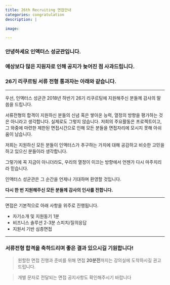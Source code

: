```yaml
---
title: 26th Recruiting 면접안내
categories: congratulation
description: |

image:

---
```


### 안녕하세요 인액터스 성균관입니다.
### 예상보다 많은 지원자로 인해 공지가 늦어진 점 사과드립니다.
### 26기 리쿠르팅 서류 전형 통과자는 아래와 같습니다.

<!--
```
강신원 김지민 김지은 김지찬 김한재 김효주 김휘원 박금정 박유희 박지인 손광영 손민정 신동주 이소연 이솔민 이재한 임윤지 임정하 진소연 최민지 황시정
```
-->

*****

우선, 인액터스 성균관 2018년 하반기 26기 리쿠르팅에 지원해주신 분들께 감사의 말씀을 드립니다.

서류전형의 합격이 지원하신 분들의 신념 혹은 쌓아온 능력, 열정의 방향을 평가하는 것은
아니라고 생각합니다. 실제로도 그렇지 않습니다.
저희의 주요활동은 프로젝트이고, 그 와중에 마련한 제한된 면접시간으로 인해 모든 분들을 면접자리에 모시지 못해 아쉬움이 남습니다.

저희는 지원하신 모든 분들이 인액터스가 추구하는 가치에 대해 공감하고 비슷한 고민을 하고 있으신 분들이라 생각합니다.

그렇기에 꼭 지금이 아니더라도, 우리의 열정이 이끄는 방향에서 언젠가 다시 마주치리라 믿습니다.

인액터스 성균관은 그 순간을 언제나 기대하며 환영할 것입니다.

**다시 한 번 지원해주신 모든 분들께 감사의 인사를 전합니다.**

*****


면접은 기본적으로 아래 사항을 위주로 진행됩니다.

+ 자기소개 및 지원동기 1분
+ 비즈니스 솔루션 2-3분 스피치/질의응답
+ 지원서 기반 심층면접

<!--
개인별 면접일정은 아래와 같습니다.

# 9/8 토요일

| 면접시간 | 대기실    |  	|   | |
|:-:	 |:-:	     |:-:	        |:-:	        |:-:	        |
|  	11:10   |  50318    |  박유희 	  | 강신원 |
|  	12:30   |  50318    |  손광영 	  | 박지인 |
|  	14:20   |  50106    |  김지민 	  | 손민정 |
|  	15:40   |  50106    |  임윤지 	  | 이재한 |
|  	17:00   |  50106    |  황시정 	  | 박금정 |
|  	18:20   |  50106    |  김지은 	  | 임정하 |

# 9/9 일요일

| 면접시간 | 대기실    |  	|   | |
|:-:	 |:-:	     |:-:	        |:-:	        |:-:	        |
|  	11:00	   |  50401    |  신동주 	  | 김한재 |
|  	12:20   |  50401    |  이소연 	  | 진소연 | 최민지 |
|  	13:40   |  50401    |  김효주 	  | 김지찬 |
|  	15:00   |  50401    |  김휘원 	  | 이솔민 |

-->


*****

### 서류전형 합격을 축하드리며 좋은 결과 있으시길 기원합니다!


> 원할한 면접 진행과 준비를 위해 면접 **20분전**까지는 강의실에 도착하시길 권고드립니다.

> 개별 문자로 전달되는 면접 공지사항도 확인해주시기 바랍니다
